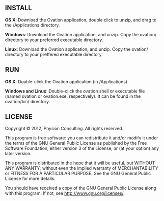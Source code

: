 INSTALL
-------

**OS X**: Download the Ovation application, double click to unzip, and drag to the /Applications directory. 
 
**Windows**: Download the Ovation application, and unzip. Copy the ovation\ directory to your preferred executable directory.

**Linux**: Download the Ovation application, and unzip. Copy the ovation/ directory to your preffered executable directory.

RUN
---

**OS X**: Double-click the Ovation application (in /Applications)

**Windows and Linux**: Double-click the ovation shell or executable file (named ovation or ovation.exe, respectively). It can be found in the ovation/bin/ directory. 

LICENSE
-------

Copyright &copy; 2012, Physion Consulting. All rights reserved.

This program is free software: you can redistribute it and/or modify
it under the terms of the GNU General Public License as published by
the Free Software Foundation, either version 3 of the License, or
(at your option) any later version.

This program is distributed in the hope that it will be useful,
but WITHOUT ANY WARRANTY; without even the implied warranty of
MERCHANTABILITY or FITNESS FOR A PARTICULAR PURPOSE.  See the
GNU General Public License for more details.

You should have received a copy of the GNU General Public License
along with this program.  If not, see <http://www.gnu.org/licenses/>.
